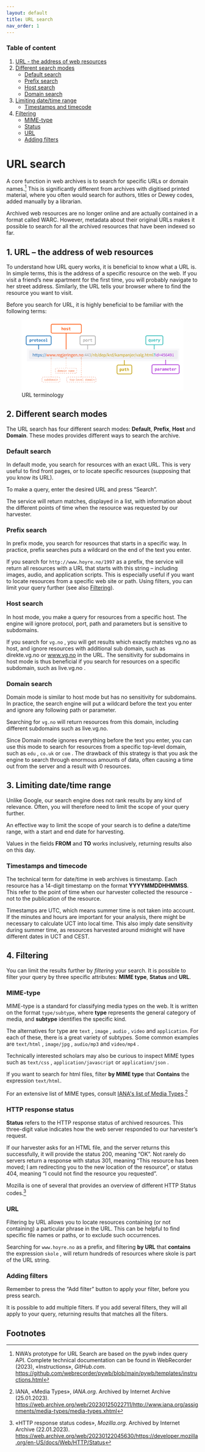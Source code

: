 ```yaml
---
layout: default
title: URL search
nav_order: 1
---
```



### Table of content
1. [URL - the address of web resources](#url--the-address-of-web-resources)
2. [Different search modes](#2-different-search-modes)
    - [Default search](#default-search)
    - [Prefix search](#prefix-search)
    - [Host search](#host-search)
    - [Domain search](#domain-search)
3. [Limiting date/time range](#3-limiting-datetime-range)
    - [Timestamps and timecode](#timestamps-and-timecode)
4. [Filtering](#4-filtering)
    - [MIME-type](#mime-type)
    - [Status](#http-response-status)
    - [URL](#url)
    - [Adding filters](#adding-filters)

# URL search
A core function in web archives is to search for specific URLs or domain names.[^1] This is significantly different from archives with digitised printed material, where you often would search for authors, titles or Dewey codes, added manually by a librarian.  
  
Archived web resources are no longer online and are actually contained in a format called WARC. However, metadata about their original URLs makes it possible to search for all the archived resources that have been indexed so far.


## 1. URL – the address of web resources
To understand how URL query works, it is beneficial to know what a URL is.  
In simple terms, this is the address of a specific resource on the web. If you visit a friend’s new apartment for the first time, you will probably navigate to her street address. Similarly, the URL tells your browser where to find the resource you want to visit.  
  
Before you search for URL, it is highly beneficial to be familiar with the following terms:  
<figure>
    <img src="../img/urlModel.png"
         alt="URL terminology">
    <figcaption>URL terminology</figcaption>
</figure>


## 2. Different search modes
The URL search has four different search modes: **Default**, **Prefix**, **Host** and **Domain**. These modes provides different ways to search the archive.

### Default search
In default mode, you search for resources with an exact URL. This is very useful to find front pages, or to locate specific resources (supposing that you know its URL).  
  
To make a query, enter the desired URL and press “Search”.  
  
The service will return matches, displayed in a list, with information about the different points of time when the resource was requested by our harvester.

### Prefix search
In prefix mode, you search for resources that starts in a specific way. In practice, prefix searches puts a wildcard on the end of the text you enter.  
  
If you search for `http://www.hoyre.no/1997` as a prefix, the service will return all resources with a URL that starts with this string – including images, audio, and application scripts. This is especially useful if you want to locate resources from a specific web site or path. Using filters, you can limit your query further (see also [Filtering](#4-filtering)).

### Host search
In host mode, you make a query for resources from a specific host. The engine will ignore protocol, port, path and parameters but is sensitive to subdomains.  
  
If you search for `vg.no` , you will get results which exactly matches vg.no as host, and ignore resources with additional sub domain, such as direkte.vg.no or www.vg.no in the URL. The sensitivity for subdomains in host mode is thus beneficial if you search for resources on a specific subdomain, such as live.vg.no .

### Domain search
Domain mode is similar to host mode but has no sensitivity for subdomains. In practice, the search engine will put a wildcard before the text you enter and ignore any following path or parameter.  
  
Searching for `vg.no` will return resources from this domain, including different subdomains such as live.vg.no.  
  
Since Domain mode ignores everything before the text you enter, you can use this mode to search for resources from a specific top-level domain, such as `edu` , `co.uk` or `com` . The drawback of this strategy is that you ask the engine to search through enormous amounts of data, often causing a time out from the server and a result with 0 resources. 

## 3. Limiting date/time range
Unlike Google, our search engine does not rank results by any kind of relevance. Often, you will therefore need to limit the scope of your query further.  
  
An effective way to limit the scope of your search is to define a date/time range, with a start and end date for harvesting.  
  
Values in the fields **FROM** and **TO** works inclusively, returning results also on this day.

### Timestamps and timecode
The technical term for date/time in web archives is timestamp. Each resource has a 14-digit timestamp on the format **YYYYMMDDHHMMSS**. This refer to the point of time when our harvester collected the resource - not to the publication of the resource.  
  
Timestamps are UTC, which means summer time is not taken into account. If the minutes and hours are important for your analysis, there might be necessary to calculate UCT into local time. This also imply date sensitivity during summer time, as resources harvested around midnight will have different dates in UCT and CEST.

##	4. Filtering
You can limit the results further by *filtering* your search. It is possible to filter your query by three specific attributes: **MIME type**, **Status** and **URL**.  
  
### MIME-type
MIME-type is a standard for classifying media types on the web. It is written on the format `type/subtype`, where **type** represents the general category of media, and **subtype** identifies the specific kind.  
  
The alternatives for type are `text` , `image` , `audio` , `video` and `application`. For each of these, there is a great variety of subtypes. Some common examples are `text/html` , `image/jpg` , `audio/mp3` and `video/mp4` .    
  
Technically interested scholars may also be curious to inspect MIME types such as `text/css` , `application/javascript` or `application/json` .  
  
If you want to search for html files, filter **by MIME type** that **Contains** the expression `text/html`.  
  
For an extensive list of MIME types, consult [IANA's list of Media Types](https://www.iana.org/assignments/media-types/media-types.xhtml).[^2]  
  
### HTTP response status
**Status** refers to the HTTP response status of archived resources. This three-digit value indicates how the web server responded to our harvester’s request.  
  
If our harvester asks for an HTML file, and the server returns this successfully, it will provide the status 200, meaning “OK”. Not rarely do servers return a response with status 301, meaning “This resource has been moved; I am redirecting you to the new location of the resource”, or status 404, meaning “I could not find the resource you requested”.  
  
Mozilla is one of several that provides an overview of different HTTP Status codes.[^3]  
  
### URL
Filtering by URL allows you to locate resources containing (or not containing) a particular phrase in the URL. This can be helpful to find specific file names or paths, or to exclude such occurrences.  
  
Searching for `www.hoyre.no` as a prefix, and filtering **by URL** that **contains** the expression `skole` , will return hundreds of resources where skole is part of the URL string.  
  
### Adding filters
Remember to press the “Add filter” button to apply your filter, before you press search.  
  
It is possible to add multiple filters. If you add several filters, they will all apply to your query, returning results that matches all the filters. 


## Footnotes
[^1]: NWA’s prototype for URL Search are based on the pywb index query API. Complete technical documentation can be found in WebRecorder (2023), «Instructions», *GitHub.com*. https://github.com/webrecorder/pywb/blob/main/pywb/templates/instructions.html  
[^2]: IANA, «Media Types», *IANA.org*. Archived by Internet Archive (25.01.2023). https://web.archive.org/web/20230125022711/http://www.iana.org/assignments/media-types/media-types.xhtml  
[^3]: «HTTP response status codes», *Mozilla.org*. Archived by Internet Archive (22.01.2023). https://web.archive.org/web/20230122045630/https://developer.mozilla.org/en-US/docs/Web/HTTP/Status  
